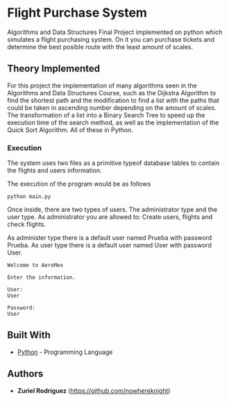 # Flight Purchase System

Algorithms and Data Structures Final Project implemented on python which simulates a flight purchasing system. On it you can purchase tickets and determine the best posible route with the least amount of scales.

## Theory Implemented
For this project the implementation of many algorithms seen in the Algorithms and Data Structures Course, such as the Dijkstra Algorithm to find the shortest path and the modification to find a list with the paths that could be taken in ascending number depending on the amount of scales. The transformation of a list into a Binary Search Tree to speed up the execution time of the search method, as well as the implementation of the Quick Sort Algorithm. All of these in Python.

### Execution

The system uses two files as a primitive typeof database tables to contain the flights and users information. 

The execution of the program would be as follows
```
python main.py
```

Once inside, there are two types of users. The administrator type and the user type. As administrator you are allowed to: Create users, flights and check flights. 

As administer type there is a default user named Prueba with password Prueba. As user type there is a default user named User with password User.
```
Welcome to AeroMex

Enter the information.

User:
User

Password:
User

```




## Built With
* [Python](https://www.python.org) - Programming Language

## Authors

* **Zuriel Rodriguez** (https://github.com/nowhereknight)
